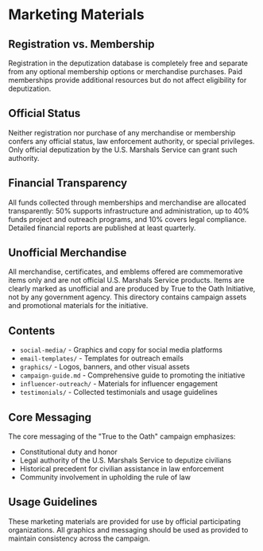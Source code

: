 # Marketing Materials

## Registration vs. Membership
Registration in the deputization database is completely free and separate from any optional membership options or merchandise purchases. Paid memberships provide additional resources but do not affect eligibility for deputization.

## Official Status
Neither registration nor purchase of any merchandise or membership confers any official status, law enforcement authority, or special privileges. Only official deputization by the U.S. Marshals Service can grant such authority.

## Financial Transparency
All funds collected through memberships and merchandise are allocated transparently: 50% supports infrastructure and administration, up to 40% funds project and outreach programs, and 10% covers legal compliance. Detailed financial reports are published at least quarterly.

## Unofficial Merchandise
All merchandise, certificates, and emblems offered are commemorative items only and are not official U.S. Marshals Service products. Items are clearly marked as unofficial and are produced by True to the Oath Initiative, not by any government agency.
This directory contains campaign assets and promotional materials for the initiative.

## Contents

- `social-media/` - Graphics and copy for social media platforms
- `email-templates/` - Templates for outreach emails
- `graphics/` - Logos, banners, and other visual assets
- `campaign-guide.md` - Comprehensive guide to promoting the initiative
- `influencer-outreach/` - Materials for influencer engagement
- `testimonials/` - Collected testimonials and usage guidelines

## Core Messaging

The core messaging of the "True to the Oath" campaign emphasizes:
- Constitutional duty and honor
- Legal authority of the U.S. Marshals Service to deputize civilians
- Historical precedent for civilian assistance in law enforcement
- Community involvement in upholding the rule of law

## Usage Guidelines

These marketing materials are provided for use by official participating organizations. All graphics and messaging should be used as provided to maintain consistency across the campaign.
